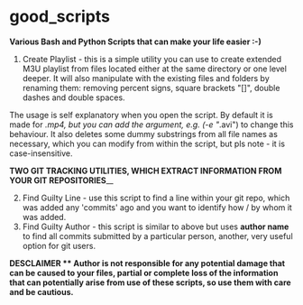 # good_scripts
**Various Bash and Python Scripts that can make your life easier :-)**

1. Create Playlist - this is a simple utility you can use to create extended M3U playlist from files located either at the same directory or one level deeper. It will also manipulate with the existing files and folders by renaming them: removing percent signs, square brackets "[]", double dashes and double spaces. 

The usage is self explanatory when you open the script. By default it is made for *.mp4, but you can add the argument, e.g. (-e "*.avi")  to change this behaviour. It also deletes some dummy substrings from all file names as necessary, which you can modify from within the script, but pls note - it is case-insensitive. 

**TWO GIT TRACKING UTILITIES, WHICH EXTRACT INFORMATION FROM YOUR GIT REPOSITORIES**__

2. Find Guilty Line - use this script to find a line within your git repo, which was added any 'commits' ago and you want to identify how / by whom it was added. 
3. Find Guilty Author - this script is similar to above but uses **author name** to find all commits submitted by a particular person, another, very useful option for git users.


**DESCLAIMER
**
Author is not responsible for any potential damage that can be caused to your files, partial or complete loss of the information that can potentially arise from use of these scripts, so use them with care and be cautious.**
